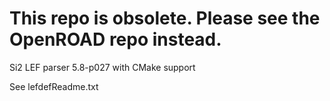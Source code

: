 # This repo is obsolete.  Please see the OpenROAD repo instead.

Si2 LEF parser 5.8-p027 with CMake support

See lefdefReadme.txt
